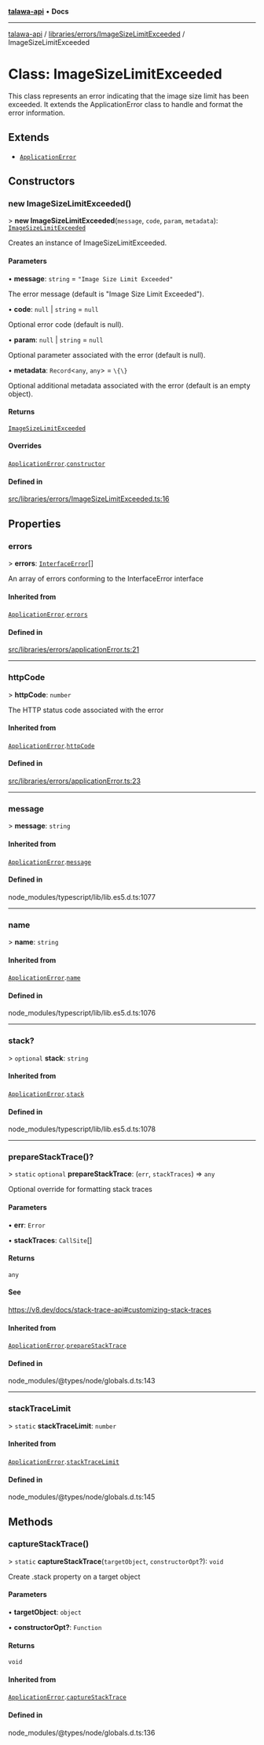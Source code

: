 [**talawa-api**](../../../../README.md) • **Docs**

***

[talawa-api](../../../../modules.md) / [libraries/errors/ImageSizeLimitExceeded](../README.md) / ImageSizeLimitExceeded

# Class: ImageSizeLimitExceeded

This class represents an error indicating that the image size limit has been exceeded.
It extends the ApplicationError class to handle and format the error information.

## Extends

- [`ApplicationError`](../../applicationError/classes/ApplicationError.md)

## Constructors

### new ImageSizeLimitExceeded()

\> **new ImageSizeLimitExceeded**(`message`, `code`, `param`, `metadata`): [`ImageSizeLimitExceeded`](ImageSizeLimitExceeded.md)

Creates an instance of ImageSizeLimitExceeded.

#### Parameters

• **message**: `string` = `"Image Size Limit Exceeded"`

The error message (default is "Image Size Limit Exceeded").

• **code**: `null` \| `string` = `null`

Optional error code (default is null).

• **param**: `null` \| `string` = `null`

Optional parameter associated with the error (default is null).

• **metadata**: `Record`\<`any`, `any`\> = `\{\}`

Optional additional metadata associated with the error (default is an empty object).

#### Returns

[`ImageSizeLimitExceeded`](ImageSizeLimitExceeded.md)

#### Overrides

[`ApplicationError`](../../applicationError/classes/ApplicationError.md).[`constructor`](../../applicationError/classes/ApplicationError.md#constructors)

#### Defined in

[src/libraries/errors/ImageSizeLimitExceeded.ts:16](https://github.com/PalisadoesFoundation/talawa-api/blob/fb5076f344cd74d4e51c692cbc70fc337bf1ac39/src/libraries/errors/ImageSizeLimitExceeded.ts#L16)

## Properties

### errors

\> **errors**: [`InterfaceError`](../../applicationError/interfaces/InterfaceError.md)[]

An array of errors conforming to the InterfaceError interface

#### Inherited from

[`ApplicationError`](../../applicationError/classes/ApplicationError.md).[`errors`](../../applicationError/classes/ApplicationError.md#errors)

#### Defined in

[src/libraries/errors/applicationError.ts:21](https://github.com/PalisadoesFoundation/talawa-api/blob/fb5076f344cd74d4e51c692cbc70fc337bf1ac39/src/libraries/errors/applicationError.ts#L21)

***

### httpCode

\> **httpCode**: `number`

The HTTP status code associated with the error

#### Inherited from

[`ApplicationError`](../../applicationError/classes/ApplicationError.md).[`httpCode`](../../applicationError/classes/ApplicationError.md#httpcode)

#### Defined in

[src/libraries/errors/applicationError.ts:23](https://github.com/PalisadoesFoundation/talawa-api/blob/fb5076f344cd74d4e51c692cbc70fc337bf1ac39/src/libraries/errors/applicationError.ts#L23)

***

### message

\> **message**: `string`

#### Inherited from

[`ApplicationError`](../../applicationError/classes/ApplicationError.md).[`message`](../../applicationError/classes/ApplicationError.md#message)

#### Defined in

node\_modules/typescript/lib/lib.es5.d.ts:1077

***

### name

\> **name**: `string`

#### Inherited from

[`ApplicationError`](../../applicationError/classes/ApplicationError.md).[`name`](../../applicationError/classes/ApplicationError.md#name)

#### Defined in

node\_modules/typescript/lib/lib.es5.d.ts:1076

***

### stack?

\> `optional` **stack**: `string`

#### Inherited from

[`ApplicationError`](../../applicationError/classes/ApplicationError.md).[`stack`](../../applicationError/classes/ApplicationError.md#stack)

#### Defined in

node\_modules/typescript/lib/lib.es5.d.ts:1078

***

### prepareStackTrace()?

\> `static` `optional` **prepareStackTrace**: (`err`, `stackTraces`) =\> `any`

Optional override for formatting stack traces

#### Parameters

• **err**: `Error`

• **stackTraces**: `CallSite`[]

#### Returns

`any`

#### See

https://v8.dev/docs/stack-trace-api#customizing-stack-traces

#### Inherited from

[`ApplicationError`](../../applicationError/classes/ApplicationError.md).[`prepareStackTrace`](../../applicationError/classes/ApplicationError.md#preparestacktrace)

#### Defined in

node\_modules/@types/node/globals.d.ts:143

***

### stackTraceLimit

\> `static` **stackTraceLimit**: `number`

#### Inherited from

[`ApplicationError`](../../applicationError/classes/ApplicationError.md).[`stackTraceLimit`](../../applicationError/classes/ApplicationError.md#stacktracelimit)

#### Defined in

node\_modules/@types/node/globals.d.ts:145

## Methods

### captureStackTrace()

\> `static` **captureStackTrace**(`targetObject`, `constructorOpt`?): `void`

Create .stack property on a target object

#### Parameters

• **targetObject**: `object`

• **constructorOpt?**: `Function`

#### Returns

`void`

#### Inherited from

[`ApplicationError`](../../applicationError/classes/ApplicationError.md).[`captureStackTrace`](../../applicationError/classes/ApplicationError.md#capturestacktrace)

#### Defined in

node\_modules/@types/node/globals.d.ts:136
